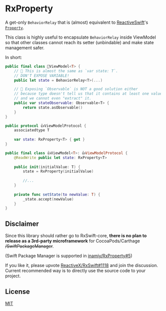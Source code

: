 # RxProperty

A get-only `BehaviorRelay` that is (almost) equivalent to [ReactiveSwift](https://github.com/ReactiveCocoa/ReactiveSwift)'s [`Property`](https://github.com/ReactiveCocoa/ReactiveSwift/blob/1.1.0/Sources/Property.swift#L455).

This class is highly useful to encapsulate `BehaviorRelay` inside ViewModel so that other classes cannot reach its setter (unbindable) and make state management safer.

In short:

```swift
public final class 💩ViewModel<T> {
    // 💩 This is almost the same as `var state: T`.
    // DON'T EXPOSE VARIABLE!
    public let state = BehaviorRelay<T>(...)

    // 💩 Exposing `Observable` is NOT a good solution either
    // because type doesn't tell us that it contains at least one value
    // and we cannot even "extract" it.
    public var stateObservable: Observable<T> {
        return state.asObservable()
    }
}
```

```swift
public protocol 👍ViewModelProtocol {
    associatedtype T
    
    var state: RxProperty<T> { get }
}

public final class 👍ViewModel<T>: 👍ViewModelProtocol {
    @ReadWrite public let state: RxProperty<T>
    
    public init(initialValue: T) {
        state = RxProperty(initialValue)
        
        //...
    }
    
    private func setState(to newValue: T) {
        _state.accept(newValue)
    }
}
```

## Disclaimer

Since this library should rather go to RxSwift-core, **there is no plan to release as a 3rd-party microframework** for CocoaPods/Carthage ~~/SwiftPackageManager~~. 

(Swift Package Manager is supported in [inamiy/RxProperty#5](https://github.com/inamiy/RxProperty/pull/5))

If you like it, please upvote [ReactiveX/RxSwift#1118](https://github.com/ReactiveX/RxSwift/pull/1118) and join the discussion.
Current recommended way is to directly use the source code to your project.

## License

[MIT](LICENSE)
